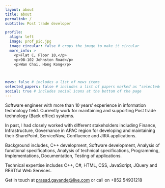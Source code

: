 ```yaml
---
layout: about
title: about
permalink: /
subtitle: Post trade developer

profile:
  align: left
  image: prof_pic.jpg
  image_circular: false # crops the image to make it circular
  more_info: >
    <p>Flat C, Floor 10,</p>
    <p>98-102 Johnston Road</p>
    <p>Wan Chai, Hong Kong</p>
    


news: false # includes a list of news items
selected_papers: false # includes a list of papers marked as "selected={true}"
social: true # includes social icons at the bottom of the page
---
```


Software engineer with more than 10 years’ experience in information technology field.
Currently work for maintaining and supporting Post trade technology (Back office) systems.

In past, I had closely worked with different stakeholders including Finance, Infrastructure, Governance in APAC region for developing and maintaining their SharePoint, ServiceNow, Confluence and JIRA applications.

Background includes, 
C++ development, 
Software development, Analysis of functional specifications, Analysis of technical specifications, Programming, Implementations, Documentation, Testing of applications.

Technical expertise includes C++, C#, HTML, CSS,  JavaScript, JQuery and RESTful Web Services.

Get in touch at prasad.gavande@live.com or call on +852 54931218